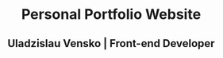 <h1 align="center">Personal Portfolio Website</h1>
<h2 align="center">Uladzislau Vensko | Front-end Developer </h2>